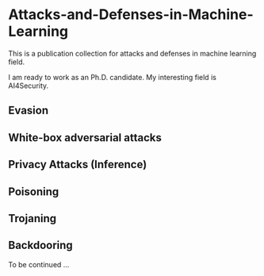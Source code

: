 # Attacks-and-Defenses-in-Machine-Learning
This is a publication collection for attacks and defenses in machine learning field.

I am ready to work as an Ph.D. candidate. My interesting field is AI4Security. 

## Evasion

## White-box adversarial attacks

## Privacy Attacks (Inference)

## Poisoning

## Trojaning

## Backdooring

To be continued ...
